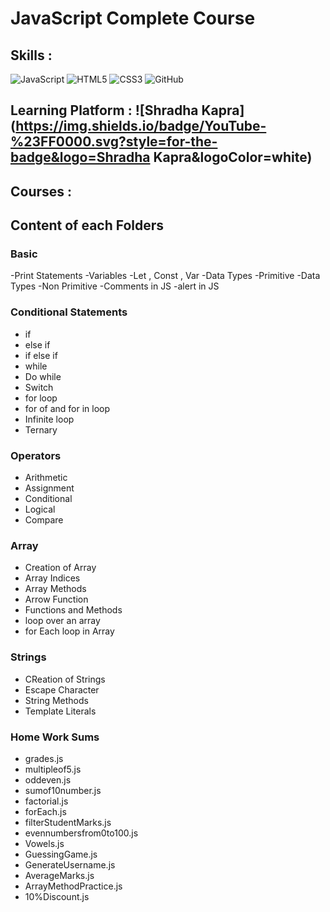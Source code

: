 # JavaScript Complete Course
## Skills : 
![JavaScript](https://img.shields.io/badge/javascript-%23323330.svg?style=for-the-badge&logo=javascript&logoColor=%23F7DF1E)
![HTML5](https://img.shields.io/badge/html5-%23E34F26.svg?style=for-the-badge&logo=html5&logoColor=white)
![CSS3](https://img.shields.io/badge/css3-%23777BB4.svg?style=for-the-badge&logo=css3&logoColor=white)
![GitHub](https://img.shields.io/badge/github-%23121011.svg?style=for-the-badge&logo=github&logoColor=white)

## Learning Platform : ![Shradha Kapra](https://img.shields.io/badge/YouTube-%23FF0000.svg?style=for-the-badge&logo=Shradha Kapra&logoColor=white)

## Courses : 

## Content of each Folders 

### Basic 
-Print Statements
-Variables
-Let , Const , Var
-Data Types -Primitive
-Data Types -Non Primitive
-Comments in JS
-alert in JS

### Conditional Statements
- if
- else if
- if else if
- while
- Do while
- Switch
- for loop
- for of and for in loop
- Infinite loop
- Ternary

### Operators
- Arithmetic
- Assignment
- Conditional
- Logical
- Compare

### Array
- Creation of Array
- Array Indices
- Array Methods
- Arrow Function
- Functions and Methods
- loop over an array
- for Each loop in Array

### Strings
- CReation of Strings
- Escape Character
- String Methods
- Template Literals

### Home Work Sums
- grades.js
- multipleof5.js
- oddeven.js
- sumof10number.js
- factorial.js
- forEach.js
- filterStudentMarks.js
- evennumbersfrom0to100.js
- Vowels.js
- GuessingGame.js
- GenerateUsername.js
- AverageMarks.js
- ArrayMethodPractice.js
- 10%Discount.js

